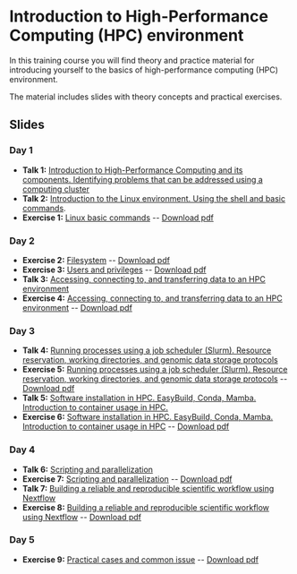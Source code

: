 # Introduction to High-Performance Computing (HPC) environment

In this training course you will find theory and practice material for introducing yourself to the basics of high-performance computing (HPC) environment.

The material includes slides with theory concepts and practical exercises.

## Slides

### Day 1

- **Talk 1:** [Introduction to High-Performance Computing and its components. Identifying problems that can be addressed using a computing cluster](slides/talk1_introduction_hpc.pdf)
- **Talk 2:** [Introduction to the Linux environment. Using the shell and basic commands](slides/linux_intro.pdf).
- **Exercise 1:** [Linux basic commands](exercises/01_handson_linux/handson_linux1_BasicCommands.md) -- [Download pdf](exercises/01_handson_linux/handson_linux1_BasicCommands.pdf)

### Day 2

- **Exercise 2:** [Filesystem](exercises/01_handson_linux/handson_linux2_FileProcessing.md) -- [Download pdf](exercises/01_handson_linux/handson_linux2_FileProcessing.pdf)
- **Exercise 3:** [Users and privileges](exercises/01_handson_linux/handson_linux3_Privileges.md) -- [Download pdf](exercises/01_handson_linux/handson_linux3_Privileges.pdf)
- **Talk 3:** [Accessing, connecting to, and transferring data to an HPC environment](slides/talk3_access_connection_datatransfer.pdf)
- **Exercise 4:** [Accessing, connecting to, and transferring data to an HPC environment](exercises/04_access/handson_access.md) -- [Download pdf](exercises/xxx.pdf)

### Day 3

- **Talk 4:** [Running processes using a job scheduler (Slurm). Resource reservation, working directories, and genomic data storage protocols](slides/talk4_filesystems_slurm.pdf)
- **Exercise 5:** [Running processes using a job scheduler (Slurm). Resource reservation, working directories, and genomic data storage protocols](exercises/05_srun/handson_srun.md) -- [Download pdf](exercises/xxx.pdf)
- **Talk 5:** [Software installation in HPC. EasyBuild, Conda, Mamba. Introduction to container usage in HPC.](slides/talk5_SoftwareManagement_and_ContainersinHPC.pdf)
- **Exercise 6:** [Software installation in HPC. EasyBuild, Conda, Mamba. Introduction to container usage in HPC](exercises/06_software_management_hpc/handson_software_management.md) -- [Download pdf](exercises/xxxx.pdf)
  
### Day 4

- **Talk 6:** [Scripting and parallelization](slides/Talk6_Scripting_and_Parallelization.pdf)
- **Exercise 7:** [Scripting and parallelization](exercises/07_handson_scripting_and_parallelization/handson_scripting_and_parallelization.md) -- [Download pdf](exercises/xxxx.pdf)
- **Talk 7:** [Building a reliable and reproducible scientific workflow using Nextflow](slides/talk7_ReliableReproducible_ScientificWorkflows_Nextflow.pdf)
- **Exercise 8:** [Building a reliable and reproducible scientific workflow using Nextflow](exercises/08_handson_scientific_workflows_nextflow/handson_scientificworkflows_nextflow.md) -- [Download pdf](exercises/xxx.pdf)

### Day 5

- **Exercise 9:** [Practical cases and common issue](exercises/09_handson_usecase_issues/handson_usecase_issues1.md) -- [Download pdf](exercises/xxx.pdf)
